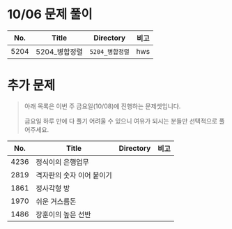 # 10/06 문제 풀이

| No.  | Title         | Directory       | 비고 |
| ---- | ------------- | --------------- | ---- |
| 5204 | 5204_병합정렬 | `5204_병합정렬` | hws  |



# 추가 문제

> 아래 목록은 이번 주 금요일(10/08)에 진행하는 문제셋입니다.
>
> 금요일 하루 만에 다 풀기 어려울 수 있으니
> 여유가 되시는 분들만 선택적으로 풀어주세요.

| No.  | Title                     | Directory | 비고 |
| ---- | ------------------------- | --------- | ---- |
| 4236 | 정식이의 은행업무         |           |      |
| 2819 | 격자판의 숫자 이어 붙이기 |           |      |
| 1861 | 정사각형 방               |           |      |
| 1970 | 쉬운 거스름돈             |           |      |
| 1486 | 장훈이의 높은 선반        |           |      |
